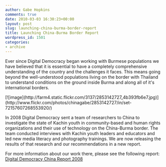 ```yaml
---
author: Gabe Hopkins
comments: true
date: 2010-03-03 16:30:23+00:00
layout: post
slug: launching-china-burma-border-report
title: Launching China-Burma Border Report
wordpress_id: 1501
categories:
- archive
---
```


Ever since Digital Democracy began working with Burmese populations we have believed that it is essential to have a completely comprehensive understanding of the country and the challenges it faces. This means going beyond the well-understood populations living on the border with Thailand to understand conditions on the ground inside Burma and along all of it's international borders.

<caption id="attachment_1507" align="aligncenter" width="396" caption="Government slogan in Ruili: “Speak Civilized, Act Civilized, Be Civilized.”">[![image](http://farm4.static.flickr.com/3137/2853142727_4b393fb6e7.jpg)](http://www.flickr.com/photos/chinagabe/2853142727/in/set-72157607268553920/)</caption>

In 2008 Digital Democracy sent a team of researchers to China to investigate the state of Kachin youth in community-based and human rights organizations and their use of technology on the China-Burma border. The team conducted interviews with Kachin youth leaders and educators and led new media literacy and photography trainings. We are now releasing the results of that research and our recommendations in a new report.

For more information about our work there, please see the following report:
[Digital Democracy China Report 2008](http://www.scribd.com/doc/27772816/Digital-Democracy-China-Report-2008)

